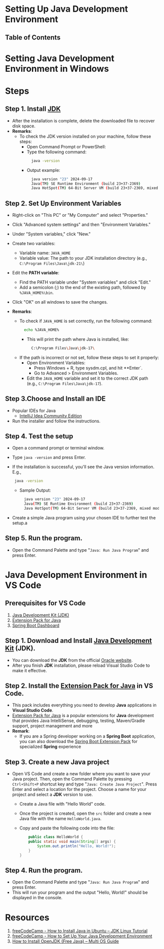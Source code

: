 # Setting Up Java Development Environment

## Table of Contents

# Setting Java Development Environment in Windows

# Steps

## Step 1. Install [JDK](https://www.oracle.com/java/technologies/downloads/)

- After the installation is complete, delete the downloaded file to recover disk space.
- **Remarks**:
  - To check the JDK version installed on your machine, follow these steps:
    - Open Command Prompt or PowerShell:
    - Type the following command:
      ```sh
        java -version
      ```
    - Output example:
      ```sh
        java version "23" 2024-09-17
        Java(TM) SE Runtime Environment (build 23+37-2369)
        Java HotSpot(TM) 64-Bit Server VM (build 23+37-2369, mixed mode, sharing)
      ```

## Step 2. Set Up Environment Variables

- Right-click on "This PC" or "My Computer" and select "Properties."
- Click "Advanced system settings" and then "Environment Variables."
- Under "System variables," click "New."
- Create two variables:
  - Variable name: `JAVA_HOME`
  - Variable value: The path to your JDK installation directory (e.g., `C:\Program Files\Java\jdk-21\`)
- Edit the **PATH variable**:
  - Find the PATH variable under "System variables" and click "Edit."
  - Add a semicolon (;) to the end of the existing path, followed by `%JAVA_HOME%\bin`.
- Click "OK" on all windows to save the changes.

- **Remarks**:
  - To check if `JAVA_HOME` is set correctly, run the following command:
    ```sh
      echo %JAVA_HOME%
    ```
    - This will print the path where Java is installed, like:
      ```sh
        C:\Program Files\Java\jdk-17\
      ```
  - If the path is incorrect or not set, follow these steps to set it properly:
    - Open Environment Variables:
      - Press Windows + R, type sysdm.cpl, and hit \*\*Enter`.
      - Go to Advanced > Environment Variables.
    - Edit the `JAVA_HOME` variable and set it to the correct JDK path (e.g., `C:\Program Files\Java\jdk-17`).

## Step 3.Choose and Install an IDE

- Popular IDEs for Java
  - [IntelliJ Idea Community Edition](https://www.jetbrains.com/idea/download/?section=windows)
- Run the installer and follow the instructions.

## Step 4. Test the setup

- Open a command prompt or terminal window.
- Type `java -version` and press Enter.
- If the installation is successful, you'll see the Java version information. E.g.,

  ```sh
   java -version
  ```

  - Sample Output:
    ```sh
      java version "23" 2024-09-17
      Java(TM) SE Runtime Environment (build 23+37-2369)
      Java HotSpot(TM) 64-Bit Server VM (build 23+37-2369, mixed mode, sharing)
    ```

- Create a simple Java program using your chosen IDE to further test the setup.a

## Step 5. Run the program.

- Open the Command Palette and type "`Java: Run Java Program`" and press Enter.

# Java Development Environment in VS Code

## Prerequisites for VS Code

1. [Java Development Kit (JDK)](https://www.microsoft.com/openjdk)
2. [Extension Pack for Java](https://marketplace.visualstudio.com/items?itemName=vscjava.vscode-java-pack)
3. [Spring Boot Dashboard](https://marketplace.visualstudio.com/items?itemName=vscjava.vscode-spring-boot-dashboard)

## Step 1. Download and Install [Java Development Kit]() (JDK).

- You can download the **JDK** from the official [Oracle website]().
- After you finish **JDK** installation, please reload Visual Studio Code to make it effective.

## Step 2. Install the [Extension Pack for Java](https://marketplace.visualstudio.com/items?itemName=vscjava.vscode-java-pack) in VS Code.

- This pack includes everything you need to develop **Java** applications in **Visual Studio Code**.
- [Extension Pack for Java](https://marketplace.visualstudio.com/items?itemName=vscjava.vscode-java-pack) is a popular extensions for **Java** development that provides Java IntelliSense, debugging, testing, Maven/Gradle support, project management and more
- **Remark**:
  - If you are a Spring developer working on a **Spring Boot** application, you can also download the [Spring Boot Extension Pack](https://marketplace.visualstudio.com/items?itemName=vmware.vscode-boot-dev-pack) for specialized **Spring** experience

## Step 3. Create a new Java project

- Open VS Code and create a new folder where you want to save your Java project. Then, open the Command Palette by pressing `Ctrl+Shift+P` shortcut key and type "`Java: Create Java Project`". Press Enter and select a location for the project. Choose a name for your project and select a **JDK** version to use.

  - Create a Java file with "Hello World" code.
  - Once the project is created, open the `src` folder and create a new Java file with the name `HelloWorld.java`.
  - Copy and paste the following code into the file:

    ```java
        public class HelloWorld {
        public static void main(String[] args) {
            System.out.println("Hello, World!");
        }
    }
    ```

## Step 4. Run the program.

- Open the Command Palette and type "`Java: Run Java Program`" and press Enter.
- This will run your program and the output "Hello, World!" should be displayed in the console.

# Resources

1. [freeCodeCamp - How to Install Java in Ubuntu – JDK Linux Tutorial](https://www.freecodecamp.org/news/how-to-install-java-in-ubuntu/)
2. [freeCodeCamp - How to Set Up Your Java Development Environment](https://www.freecodecamp.org/news/how-to-set-up-java-development-environment-a-comprehensive-guide/)
3. [How to Install OpenJDK (Free Java) – Multi OS Guide](https://www.freecodecamp.org/news/install-openjdk-free-java-multi-os-guide/)

